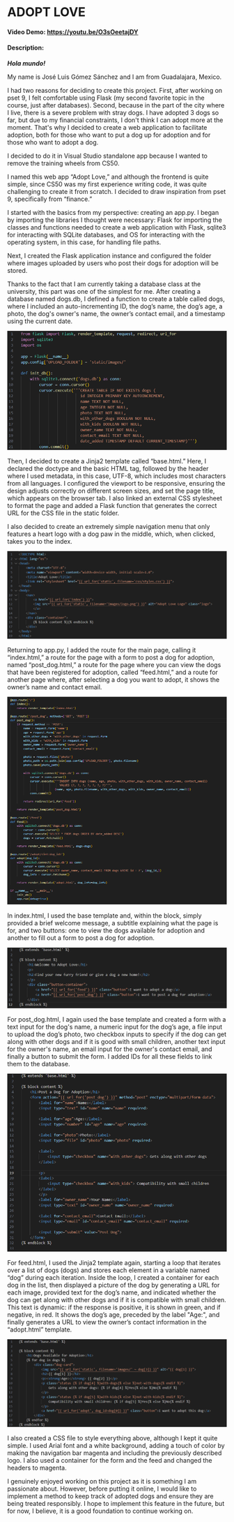 # ADOPT LOVE
#### Video Demo:  <https://youtu.be/O3sOeetajDY>
#### Description:
***Hola mundo!***

My name is José Luis Gómez Sánchez and I am from Guadalajara, Mexico.

I had two reasons for deciding to create this project. 
First, after working on pset 9, I felt comfortable using Flask (my second favorite topic in the course, just after databases). Second, because in the part of the city where I live, there is a severe problem with stray dogs. I have adopted 3 dogs so far, but due to my financial constraints, I don't think I can adopt more at the moment. That's why I decided to create a web application to facilitate adoption, both for those who want to put a dog up for adoption and for those who want to adopt a dog.

I decided to do it in Visual Studio standalone app because I wanted to remove the training wheels from CS50.

I named this web app “Adopt Love,” and although the frontend is quite simple, since CS50 was my first experience writing code, it was quite challenging to create it from scratch. I decided to draw inspiration from pset 9, specifically from “finance.”

I started with the basics from my perspective: creating an app.py. I began by importing the libraries I thought were necessary: Flask for importing the classes and functions needed to create a web application with Flask, sqlite3 for interacting with SQLite databases, and OS for interacting with the operating system, in this case, for handling file paths.

Next, I created the Flask application instance and configured the folder where images uploaded by users who post their dogs for adoption will be stored.

Thanks to the fact that I am currently taking a database class at the university, this part was one of the simplest for me. After creating a database named dogs.db, I defined a function to create a table called dogs, where I included an auto-incrementing ID, the dog’s name, the dog’s age, a photo, the dog's owner's name, the owner’s contact email, and a timestamp using the current date.

![app1](/assets/images/image1.png)

Then, I decided to create a Jinja2 template called “base.html.” Here, I declared the doctype and the basic HTML tag, followed by the header where I used metadata, in this case, UTF-8, which includes most characters from all languages. I configured the viewport to be responsive, ensuring the design adjusts correctly on different screen sizes, and set the page title, which appears on the browser tab. I also linked an external CSS stylesheet to format the page and added a Flask function that generates the correct URL for the CSS file in the static folder.

I also decided to create an extremely simple navigation menu that only features a heart logo with a dog paw in the middle, which, when clicked, takes you to the index.

![base template](/assets/images/image2.png)

Returning to app.py, I added the route for the main page, calling it “index.html,” a route for the page with a form to post a dog for adoption, named “post_dog.html,” a route for the page where you can view the dogs that have been registered for adoption, called “feed.html,” and a route for another page where, after selecting a dog you want to adopt, it shows the owner’s name and contact email.

![app2](/assets/images/image3.png)

In index.html, I used the base template and, within the block, simply provided a brief welcome message, a subtitle explaining what the page is for, and two buttons: one to view the dogs available for adoption and another to fill out a form to post a dog for adoption.

![Index](/assets/images/image4.png)

For post_dog.html, I again used the base template and created a form with a text input for the dog's name, a numeric input for the dog’s age, a file input to upload the dog’s photo, two checkbox inputs to specify if the dog can get along with other dogs and if it is good with small children, another text input for the owner's name, an email input for the owner's contact email, and finally a button to submit the form. I added IDs for all these fields to link them to the database.

![post_dog](/assets/images/image5.png)

For feed.html, I used the Jinja2 template again, starting a loop that iterates over a list of dogs (dogs) and stores each element in a variable named “dog” during each iteration. Inside the loop, I created a container for each dog in the list, then displayed a picture of the dog by generating a URL for each image, provided text for the dog’s name, and indicated whether the dog can get along with other dogs and if it is compatible with small children. This text is dynamic: if the response is positive, it is shown in green, and if negative, in red. It shows the dog’s age, preceded by the label "Age:", and finally generates a URL to view the owner’s contact information in the “adopt.html” template.

![feed](/assets/images/image6.png)

I also created a CSS file to style everything above, although I kept it quite simple. I used Arial font and a white background, adding a touch of color by making the navigation bar magenta and including the previously described logo. I also used a container for the form and the feed and changed the headers to magenta.

I genuinely enjoyed working on this project as it is something I am passionate about. However, before putting it online, I would like to implement a method to keep track of adopted dogs and ensure they are being treated responsibly. I hope to implement this feature in the future, but for now, I believe, it is a good foundation to continue working on.
